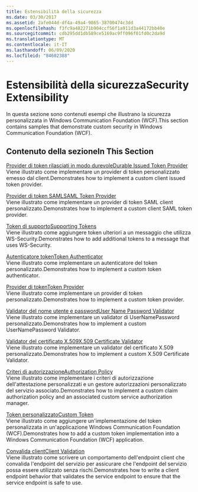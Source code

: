 ```yaml
---
title: Estensibilità della sicurezza
ms.date: 03/30/2017
ms.assetid: 2afe044d-df4a-49a4-9865-38700474c3dd
ms.openlocfilehash: f3fc9a482271b904ccf56f1a911d3a44172bb40e
ms.sourcegitcommit: cdb295dd1db589ce5169ac9ff096f01fd0c2da9d
ms.translationtype: MT
ms.contentlocale: it-IT
ms.lasthandoff: 06/09/2020
ms.locfileid: "84602388"
---
```

# <a name="security-extensibility"></a><span data-ttu-id="70cf6-102">Estensibilità della sicurezza</span><span class="sxs-lookup"><span data-stu-id="70cf6-102">Security Extensibility</span></span>
<span data-ttu-id="70cf6-103">In questa sezione sono contenuti esempi che illustrano la sicurezza personalizzata in Windows Communication Foundation (WCF).</span><span class="sxs-lookup"><span data-stu-id="70cf6-103">This section contains samples that demonstrate custom security in Windows Communication Foundation (WCF).</span></span>  
  
## <a name="in-this-section"></a><span data-ttu-id="70cf6-104">Contenuto della sezione</span><span class="sxs-lookup"><span data-stu-id="70cf6-104">In This Section</span></span>  
 [<span data-ttu-id="70cf6-105">Provider di token rilasciati in modo durevole</span><span class="sxs-lookup"><span data-stu-id="70cf6-105">Durable Issued Token Provider</span></span>](durable-issued-token-provider.md)  
 <span data-ttu-id="70cf6-106">Viene illustrato come implementare un provider di token personalizzato emesso dal client.</span><span class="sxs-lookup"><span data-stu-id="70cf6-106">Demonstrates how to implement a custom client issued token provider.</span></span>  
  
 [<span data-ttu-id="70cf6-107">Provider di token SAML</span><span class="sxs-lookup"><span data-stu-id="70cf6-107">SAML Token Provider</span></span>](saml-token-provider.md)  
 <span data-ttu-id="70cf6-108">Viene illustrato come implementare un provider di token SAML client personalizzato.</span><span class="sxs-lookup"><span data-stu-id="70cf6-108">Demonstrates how to implement a custom client SAML token provider.</span></span>  
  
 [<span data-ttu-id="70cf6-109">Token di supporto</span><span class="sxs-lookup"><span data-stu-id="70cf6-109">Supporting Tokens</span></span>](supporting-tokens.md)  
 <span data-ttu-id="70cf6-110">Viene illustrato come aggiungere token ulteriori a un messaggio che utilizza WS-Security.</span><span class="sxs-lookup"><span data-stu-id="70cf6-110">Demonstrates how to add additional tokens to a message that uses WS-Security.</span></span>  
  
 [<span data-ttu-id="70cf6-111">Autenticatore token</span><span class="sxs-lookup"><span data-stu-id="70cf6-111">Token Authenticator</span></span>](token-authenticator.md)  
 <span data-ttu-id="70cf6-112">Viene illustrato come implementare un autenticatore del token personalizzato.</span><span class="sxs-lookup"><span data-stu-id="70cf6-112">Demonstrates how to implement a custom token authenticator.</span></span>  
  
 [<span data-ttu-id="70cf6-113">Provider di token</span><span class="sxs-lookup"><span data-stu-id="70cf6-113">Token Provider</span></span>](token-provider.md)  
 <span data-ttu-id="70cf6-114">Viene illustrato come implementare un provider di token personalizzato.</span><span class="sxs-lookup"><span data-stu-id="70cf6-114">Demonstrates how to implement a custom token provider.</span></span>  
  
 [<span data-ttu-id="70cf6-115">Validator del nome utente e password</span><span class="sxs-lookup"><span data-stu-id="70cf6-115">User Name Password Validator</span></span>](user-name-password-validator.md)  
 <span data-ttu-id="70cf6-116">Viene illustrato come implementare un validator di UserNamePassword personalizzato.</span><span class="sxs-lookup"><span data-stu-id="70cf6-116">Demonstrates how to implement a custom UserNamePassword Validator.</span></span>  
  
 [<span data-ttu-id="70cf6-117">Validator del certificato X.509</span><span class="sxs-lookup"><span data-stu-id="70cf6-117">X.509 Certificate Validator</span></span>](x-509-certificate-validator.md)  
 <span data-ttu-id="70cf6-118">Viene illustrato come implementare un validator del certificato X.509 personalizzato.</span><span class="sxs-lookup"><span data-stu-id="70cf6-118">Demonstrates how to implement a custom X.509 Certificate Validator.</span></span>  
  
 [<span data-ttu-id="70cf6-119">Criteri di autorizzazione</span><span class="sxs-lookup"><span data-stu-id="70cf6-119">Authorization Policy</span></span>](authorization-policy.md)  
 <span data-ttu-id="70cf6-120">Viene illustrato come implementare i criteri di autorizzazione dell'attestazione personalizzati e un gestore autorizzazioni personalizzato del servizio associato.</span><span class="sxs-lookup"><span data-stu-id="70cf6-120">Demonstrates how to implement a custom claim authorization policy and an associated custom service authorization manager.</span></span>  
  
 [<span data-ttu-id="70cf6-121">Token personalizzato</span><span class="sxs-lookup"><span data-stu-id="70cf6-121">Custom Token</span></span>](custom-token.md)  
 <span data-ttu-id="70cf6-122">Viene illustrato come aggiungere un'implementazione del token personalizzata in un'applicazione Windows Communication Foundation (WCF).</span><span class="sxs-lookup"><span data-stu-id="70cf6-122">Demonstrates how to add a custom token implementation into a Windows Communication Foundation (WCF) application.</span></span>  
  
 [<span data-ttu-id="70cf6-123">Convalida client</span><span class="sxs-lookup"><span data-stu-id="70cf6-123">Client Validation</span></span>](client-validation.md)  
 <span data-ttu-id="70cf6-124">Viene illustrato come scrivere un comportamento dell'endpoint client che convalida l'endpoint del servizio per assicurare che l'endpoint del servizio possa essere utilizzato senza rischi.</span><span class="sxs-lookup"><span data-stu-id="70cf6-124">Demonstrates how to write a client endpoint behavior that validates the service endpoint to ensure that the service endpoint is safe to use.</span></span>
